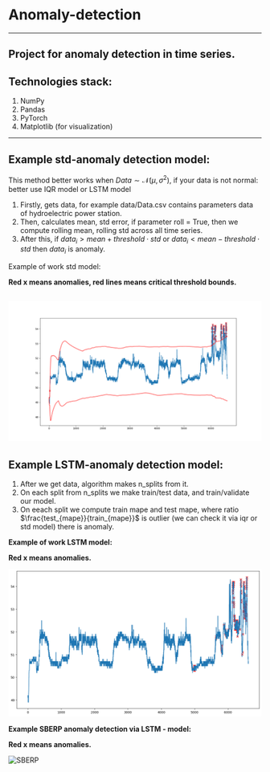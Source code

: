 # Anomaly-detection
---
Project for anomaly detection in time series.
---
Technologies stack:
---
1. NumPy
2. Pandas
3. PyTorch
4. Matplotlib (for visualization)
---
Example std-anomaly detection model:
---
This method better works when $Data \sim \mathcal{N}(\mu,\,\sigma^{2})$, if your data is not normal: better use IQR model or LSTM model
1. Firstly, gets data, for example data/Data.csv contains parameters data of hydroelectric power station.
2. Then, calculates mean, std error, if parameter roll = True, then we compute rolling mean, rolling std across all time series.
3. After this, if $data_i > mean + threshold \cdot std$ or $data_i < mean - threshold \cdot std$ then $data_i$ is anomaly.
   
Example of work std model:

__Red x means anomalies, red lines means critical threshold bounds.__

![std](https://github.com/DefaultMaxim/anomaly-detection/blob/master/examples/std_anomaly.png?raw=true)
---
Example LSTM-anomaly detection model:
---
1. After we get data, algorithm makes n_splits from it.
2. On each split from n_splits we make train/test data, and train/validate our model.
3. On eeach split we compute train mape and test mape, where ratio $\frac{test_{mape}}{train_{mape}}$ is outlier (we can check it via iqr or std model) there is anomaly.

__Example of work LSTM model:__

__Red x means anomalies.__

![lstm](https://github.com/DefaultMaxim/anomaly-detection/blob/master/examples/lstm_anomaly.png?raw=true)

__Example SBERP anomaly detection via LSTM - model:__

__Red x means anomalies.__

![SBERP](https://github.com/DefaultMaxim/anomaly-detection/assets/112869928/b800d2bc-52e9-49fc-9ec2-97ba0823ad1b)



